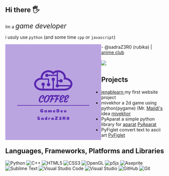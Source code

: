 ## Hi there 🖐

<div>
<p>Im a <i style="font-size: 150%">game developer</i></p>
<p>i usuly use <code>python</code> (and some time <code>cpp</code> or <code>javascript</code>)</p>
  <img style="float: left;" width="60%" src="./icon.png">
  
</div>
- @sadraZ3R0 (rubika) | <a href="https://discord.gg/animeh">anime club</a>
<div><br></div>
<img src="https://github-readme-stats.vercel.app/api?username=sadraZ3R0&show_icons=true&theme=dark"/>

Projects
--------
- [jenablearn ](https://jenablearn.com) my first website project
- mivekhor   a 2d game using python(pygame) (Mr. [Majidi's](http://peymanmajidi.ir/) idea  [mivekhor](https://github.com/SadraZ3R0/mivekhor) 
- PyAparat   a simple python library for [aparat](https://aparat.com)                      [PyAparat](https://github.com/SadraZ3R0/PyAparat) 
- PyFiglet   convert text to ascii art                                                     [PyFiglet](https://github.com/SadraZ3R0/Py-Figlet)

Languages, Frameworks, Platforms and Libraries
------
![Python](https://img.shields.io/badge/python-3670A0?style=for-the-badge&logo=python&logoColor=ffdd54)
![C++](https://img.shields.io/badge/c++-%2300599C.svg?style=for-the-badge&logo=c%2B%2B&logoColor=white)
![HTML5](https://img.shields.io/badge/html5-%23E34F26.svg?style=for-the-badge&logo=html5&logoColor=white)
![CSS3](https://img.shields.io/badge/css3-%231572B6.svg?style=for-the-badge&logo=css3&logoColor=white)
![OpenGL](https://img.shields.io/badge/OpenGL-%23FFFFFF.svg?style=for-the-badge&logo=opengl)
![p5js](https://img.shields.io/badge/p5.js-ED225D?style=for-the-badge&logo=p5.js&logoColor=FFFFFF)
![Aseprite](https://img.shields.io/badge/Aseprite-FFFFFF?style=for-the-badge&logo=Aseprite&logoColor=#7D929E)
![Sublime Text](https://img.shields.io/badge/sublime_text-%23575757.svg?style=for-the-badge&logo=sublime-text&logoColor=important)
![Visual Studio Code](https://img.shields.io/badge/Visual%20Studio%20Code-0078d7.svg?style=for-the-badge&logo=visual-studio-code&logoColor=white)
![Visual Studio](https://img.shields.io/badge/Visual%20Studio-5C2D91.svg?style=for-the-badge&logo=visual-studio&logoColor=white)
![GitHub](https://img.shields.io/badge/github-%23121011.svg?style=for-the-badge&logo=github&logoColor=white)
![Git](https://img.shields.io/badge/git-%23F05033.svg?style=for-the-badge&logo=git&logoColor=white)
